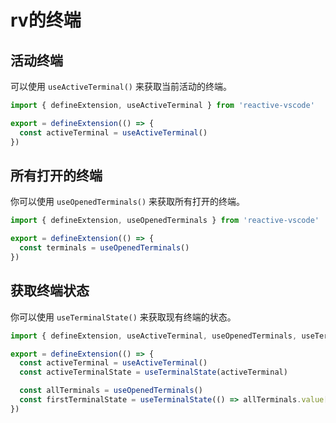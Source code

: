 # rv的终端

## 活动终端
可以使用 `useActiveTerminal()` 来获取当前活动的终端。

```ts
import { defineExtension, useActiveTerminal } from 'reactive-vscode'

export = defineExtension(() => {
  const activeTerminal = useActiveTerminal() 
})
```

## 所有打开的终端

你可以使用 `useOpenedTerminals()` 来获取所有打开的终端。

```ts
import { defineExtension, useOpenedTerminals } from 'reactive-vscode'

export = defineExtension(() => {
  const terminals = useOpenedTerminals() 
})
```

## 获取终端状态

你可以使用 `useTerminalState()` 来获取现有终端的状态。

```ts
import { defineExtension, useActiveTerminal, useOpenedTerminals, useTerminalState } from 'reactive-vscode'

export = defineExtension(() => {
  const activeTerminal = useActiveTerminal()
  const activeTerminalState = useTerminalState(activeTerminal) 

  const allTerminals = useOpenedTerminals()
  const firstTerminalState = useTerminalState(() => allTerminals.value[0]) 
})
```
